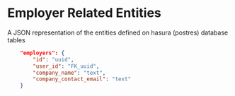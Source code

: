 # Employer Related Entities

A JSON representation of the entities defined on hasura (postres) database tables

```JSON
    "employers": {
        "id": "uuid",
        "user_id": "FK_uuid",
        "company_name": "text",
        "company_contact_email": "text"
    }
```
